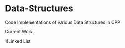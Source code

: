 # Data-Structures
Code Implementations of various Data Structures in CPP

Current Work:

1)Linked List
